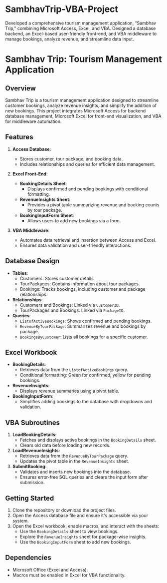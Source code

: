 # SambhavTrip-VBA-Project
Developed a comprehensive tourism management application, “Sambhav Trip,” combining Microsoft Access, Excel, and VBA. Designed a database backend, an Excel-based user-friendly front-end, and VBA middleware to manage bookings, analyze revenue, and streamline data input.

# Sambhav Trip: Tourism Management Application

## Overview
Sambhav Trip is a tourism management application designed to streamline customer bookings, analyze revenue insights, and simplify the addition of new bookings. This project integrates Microsoft Access for backend database management, Microsoft Excel for front-end visualization, and VBA for middleware automation.

## Features
1. **Access Database**:
   - Stores customer, tour package, and booking data.
   - Includes relationships and queries for efficient data management.

2. **Excel Front-End**:
   - **BookingDetails Sheet**:
     - Displays confirmed and pending bookings with conditional formatting.
   - **RevenueInsights Sheet**:
     - Provides a pivot table summarizing revenue and booking counts by tour package.
   - **BookingInputForm Sheet**:
     - Allows users to add new bookings via a form.

3. **VBA Middleware**:
   - Automates data retrieval and insertion between Access and Excel.
   - Ensures data validation and user-friendly interactions.

## Database Design
- **Tables**:
  - Customers: Stores customer details.
  - TourPackages: Contains information about tour packages.
  - Bookings: Tracks bookings, including customer and package relationships.
- **Relationships**:
  - Customers and Bookings: Linked via `CustomerID`.
  - TourPackages and Bookings: Linked via `PackageID`.
- **Queries**:
  - `ListofActiveBookings`: Shows confirmed and pending bookings.
  - `RevenueByTourPackage`: Summarizes revenue and bookings by package.
  - `BookingsByCustomer`: Lists all bookings for a specific customer.

## Excel Workbook
- **BookingDetails**:
  - Retrieves data from the `ListofActiveBookings` query.
  - Conditional formatting: Green for confirmed, yellow for pending bookings.
- **RevenueInsights**:
  - Displays revenue summaries using a pivot table.
- **BookingInputForm**:
  - Simplifies adding bookings to the database with dropdowns and validation.

## VBA Subroutines
1. **LoadBookingDetails**:
   - Fetches and displays active bookings in the `BookingDetails` sheet.
   - Clears old data before loading new records.
2. **LoadRevenueInsights**:
   - Retrieves data from the `RevenueByTourPackage` query.
   - Updates the pivot table in the `RevenueInsights` sheet.
3. **SubmitBooking**:
   - Validates and inserts new bookings into the database.
   - Ensures error-free SQL queries and clears the input form after submission.

## Getting Started
1. Clone the repository or download the project files.
2. Open the Access database file and ensure it's accessible via your system.
3. Open the Excel workbook, enable macros, and interact with the sheets:
   - Use the `BookingDetails` sheet to view bookings.
   - Explore the `RevenueInsights` sheet for package-wise insights.
   - Use the `BookingInputForm` sheet to add new bookings.

## Dependencies
- Microsoft Office (Excel and Access).
- Macros must be enabled in Excel for VBA functionality.
